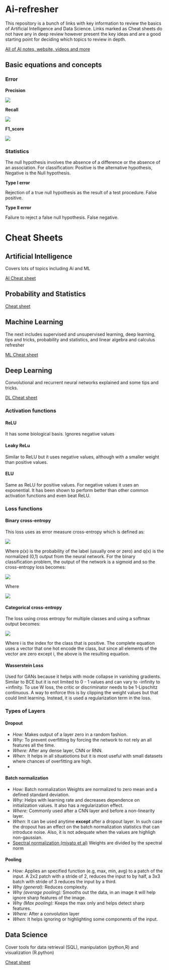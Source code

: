 # Ai-refresher

This repository is a bunch of links with key information to review the basics of Artificial Intelligence and Data Science. Links marked as Cheat sheets do not have any in deep review however present the key ideas and are a good starting point for deciding which topics to review in depth.

[All of AI notes, website, videos and more](https://aman.ai/)

## Basic equations and concepts

### Error

**Precision**

<img src="https://render.githubusercontent.com/render/math?math=\Large \frac{tp}{tp%2Bfp}">

**Recall**

<img src="https://render.githubusercontent.com/render/math?math=\Large \frac{tp}{tp%2Bfn}">

**F1_score**

<img src="https://render.githubusercontent.com/render/math?math=\Large \frac{2\cdot tp}{2\cdot tp%2Bfp%2Bfn}">

### Statistics 
The null hypothesis involves the absence of a difference or the absence of an association. For classification: Positive is the alternative hypothesis, Negative is the Null hypothesis.

**Type I error**

Rejection of a true null hypothesis as the result of a test procedure. False positive.

**Type II error**

Failure to reject a false null hypothesis. False negative.


# Cheat Sheets
## Artificial Intelligence
Covers lots of topics including Ai and ML

[AI Cheat sheet](https://stanford.edu/~shervine/teaching/cs-221/)

## Probability and Statistics

[Cheat sheet](https://stanford.edu/~shervine/teaching/cme-106/)

## Machine Learning
The next includes supervised and unsupervised learning, deep learning, tips and tricks, probability and statistics, and linear algebra and calculus refresher

[ML Cheat sheet](https://stanford.edu/~shervine/teaching/cs-229/)

## Deep Learning

Convolutional and recurrent neural networks explained and some tips and tricks.

[DL Cheat sheet](https://stanford.edu/~shervine/teaching/cs-230/)

### Activation functions
#### ReLU
It has some biological basis. Ignores negative values

#### Leaky ReLu
Similar to ReLU but it uses negative values, although with a smaller weight than positive values.

#### ELU
Same as ReLU for positive values. For negative values it uses an exponential. It has been shown to perform better than other common activation functions and even beat ReLU.

### Loss functions

#### Binary cross-entropy
This loss uses as error measure cross-entropy which is defined as:

<img src="https://render.githubusercontent.com/render/math?math=\Large CE= \sum_{x\in X} p(x) \cdot log(q(x))">

Where p(x) is the probability of the label (usually one or zero) and q(x) is the normalized (0,1) output from the neural network.
For the binary classification problem, the output of the network is a sigmoid and so the cross-entropy loss becomes:

<img src="https://render.githubusercontent.com/render/math?math=\Large CE= -t_i \cdot log(f(s_i) -(1-t_i) \cdot log(1-f(s_i) ">

Where

<img src="https://render.githubusercontent.com/render/math?math=\Large f(s_i)=\frac{1}{1%2Be^{-s_i}} ">


#### Categorical cross-entropy

The loss using cross entropy for multiple classes and using a softmax output becomes:

<img src="https://render.githubusercontent.com/render/math?math=\Large CE= log(\frac{ e^{s_i} }{\sum_{j\in J} e^{s_j}} )">

Where i is the index for the class that is positive. The complete equation uses a vector that one hot encode the class, but since all elements of the vector are zero except i, the above is the resulting equation.


#### Wasserstein Loss
Used for GANs because it helps with mode collapse in vanishing gradients. Similar to BCE but it is not limited to 0 - 1 values and can vary to -infinity to +infinity. To use W loss, the critic or discriminator needs to be 1-Lipschitz continuous. A way to enforce this is by clipping the weight values but that could limit learning. Instead, it is used a regularization term in the loss.

### Types of Layers

#### Dropout
- *How:* Makes output of a layer zero in a random fashion. 
- *Why:* To prevent overfitting by forcing the network to not rely an all features all the time. 
- *Where:* After any dense layer, CNN or RNN. 
- *When:* It helps in all situatiotions but it is most useful with small datasets where chances of overfitting are high.
- 
#### Batch normalization
- *How:* Batch normalization Weights are normalized to zero mean and a defined standard deviation.
- *Why:* Helps with learning rate and decreases dependence on initialization values. It also has a regularization effect.
- *Where:* Commonly used after a CNN layer and before a non-linearity layer.
- *When:* It can be used anytime **except** after a dropout layer. In such case the dropout has an effect on the batch normalization statistics that can introduce noise. Also, it is not adequate when the values are highligh non-gaussian.
- [Spectral normalization (miyato et al)](https://arxiv.org/pdf/1802.05957.pdf) Weights are divided by the spectral norm

#### Pooling

- *How:* Applies an specified function (e.g, max, min, avg) to a patch of the input. A 2x2 patch with a stride of 2, reduces the input to by half, a 3x3 batch with stride of 3 reduces the input by a third. 
- *Why (general):* Reduces complexity.
- *Why (average pooling):* Smooths out the data, in an image it will help ignore sharp features of the image. 
- *Why (Max pooling):* Keeps the max only and helps detect sharp features.
- *Where:* After a convolution layer
- *When:* It helps ignoring or highlighting some components of the input.

## Data Science

Cover tools for data retrieval (SQL), manipulation (python,R)  and visualization (R.python)

[Cheat sheet](https://www.mit.edu/~amidi/teaching/data-science-tools/)


